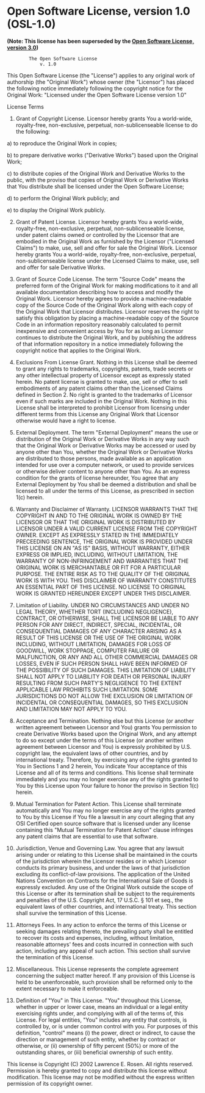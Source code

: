 # Open Software License, version 1.0 (OSL-1.0)

**(Note: This license has been superseded by the [Open Software License, version 3.0](../licenses/OSL-3.0))**

			The Open Software License
				v. 1.0

This Open Software License (the "License") applies to any original
work of authorship (the "Original Work") whose owner (the "Licensor")
has placed the following notice immediately following the copyright
notice for the Original Work: "Licensed under the Open Software
License version 1.0"

License Terms

1) Grant of Copyright License. Licensor hereby grants You a
world-wide, royalty-free, non-exclusive, perpetual, non-sublicenseable
license to do the following:

  a) to reproduce the Original Work in copies;

  b) to prepare derivative works ("Derivative Works") based upon the
  Original Work;

  c) to distribute copies of the Original Work and Derivative Works
  to the public, with the proviso that copies of Original Work or
  Derivative Works that You distribute shall be licensed under the
  Open Software License;

  d) to perform the Original Work publicly; and

  e) to display the Original Work publicly.

2) Grant of Patent License. Licensor hereby grants You a world-wide,
royalty-free, non-exclusive, perpetual, non-sublicenseable license,
under patent claims owned or controlled by the Licensor that are
embodied in the Original Work as furnished by the Licensor ("Licensed
Claims") to make, use, sell and offer for sale the Original Work.
Licensor hereby grants You a world-wide, royalty-free, non-exclusive,
perpetual, non-sublicenseable license under the Licensed Claims to
make, use, sell and offer for sale Derivative Works.

3) Grant of Source Code License. The term "Source Code" means the
preferred form of the Original Work for making modifications to it and
all available documentation describing how to access and modify the
Original Work. Licensor hereby agrees to provide a machine-readable
copy of the Source Code of the Original Work along with each copy of
the Original Work that Licensor distributes. Licensor reserves the
right to satisfy this obligation by placing a machine-readable copy of
the Source Code in an information repository reasonably calculated to
permit inexpensive and convenient access by You for as long as
Licensor continues to distribute the Original Work, and by publishing
the address of that information repository in a notice immediately
following the copyright notice that applies to the Original Work.

4) Exclusions From License Grant. Nothing in this License shall be
deemed to grant any rights to trademarks, copyrights, patents, trade
secrets or any other intellectual property of Licensor except as
expressly stated herein. No patent license is granted to make, use,
sell or offer to sell embodiments of any patent claims other than the
Licensed Claims defined in Section 2\. No right is granted to the
trademarks of Licensor even if such marks are included in the Original
Work. Nothing in this License shall be interpreted to prohibit
Licensor from licensing under different terms from this License any
Original Work that Licensor otherwise would have a right to license.

5) External Deployment. The term "External Deployment" means the use
or distribution of the Original Work or Derivative Works in any way
such that the Original Work or Derivative Works may be accessed or
used by anyone other than You, whether the Original Work or Derivative
Works are distributed to those persons, made available as an
application intended for use over a computer network, or used to
provide services or otherwise deliver content to anyone other than
You. As an express condition for the grants of license hereunder, You
agree that any External Deployment by You shall be deemed a
distribution and shall be licensed to all under the terms of this
License, as prescribed in section 1(c) herein.

6) Warranty and Disclaimer of Warranty. LICENSOR WARRANTS THAT THE
COPYRIGHT IN AND TO THE ORIGINAL WORK IS OWNED BY THE LICENSOR OR THAT
THE ORIGINAL WORK IS DISTRIBUTED BY LICENSOR UNDER A VALID CURRENT
LICENSE FROM THE COPYRIGHT OWNER. EXCEPT AS EXPRESSLY STATED IN THE
IMMEDIATELY PRECEEDING SENTENCE, THE ORIGINAL WORK IS PROVIDED UNDER
THIS LICENSE ON AN "AS IS" BASIS, WITHOUT WARRANTY, EITHER EXPRESS OR
IMPLIED, INCLUDING, WITHOUT LIMITATION, THE WARRANTY OF
NON-INFRINGEMENT AND WARRANTIES THAT THE ORIGINAL WORK IS MERCHANTABLE
OR FIT FOR A PARTICULAR PURPOSE. THE ENTIRE RISK AS TO THE QUALITY OF
THE ORIGINAL WORK IS WITH YOU. THIS DISCLAIMER OF WARRANTY CONSTITUTES
AN ESSENTIAL PART OF THIS LICENSE. NO LICENSE TO ORIGINAL WORK IS
GRANTED HEREUNDER EXCEPT UNDER THIS DISCLAIMER.

7) Limitation of Liability. UNDER NO CIRCUMSTANCES AND UNDER NO LEGAL
THEORY, WHETHER TORT (INCLUDING NEGLIGENCE), CONTRACT, OR OTHERWISE,
SHALL THE LICENSOR BE LIABLE TO ANY PERSON FOR ANY DIRECT, INDIRECT,
SPECIAL, INCIDENTAL, OR CONSEQUENTIAL DAMAGES OF ANY CHARACTER ARISING
AS A RESULT OF THIS LICENSE OR THE USE OF THE ORIGINAL WORK INCLUDING,
WITHOUT LIMITATION, DAMAGES FOR LOSS OF GOODWILL, WORK STOPPAGE,
COMPUTER FAILURE OR MALFUNCTION, OR ANY AND ALL OTHER COMMERCIAL
DAMAGES OR LOSSES, EVEN IF SUCH PERSON SHALL HAVE BEEN INFORMED OF THE
POSSIBILITY OF SUCH DAMAGES. THIS LIMITATION OF LIABILITY SHALL NOT
APPLY TO LIABILITY FOR DEATH OR PERSONAL INJURY RESULTING FROM SUCH
PARTY'S NEGLIGENCE TO THE EXTENT APPLICABLE LAW PROHIBITS SUCH
LIMITATION. SOME JURISDICTIONS DO NOT ALLOW THE EXCLUSION OR
LIMITATION OF INCIDENTAL OR CONSEQUENTIAL DAMAGES, SO THIS EXCLUSION
AND LIMITATION MAY NOT APPLY TO YOU.

8) Acceptance and Termination. Nothing else but this License (or
another written agreement between Licensor and You) grants You
permission to create Derivative Works based upon the Original Work,
and any attempt to do so except under the terms of this License (or
another written agreement between Licensor and You) is expressly
prohibited by U.S. copyright law, the equivalent laws of other
countries, and by international treaty. Therefore, by exercising any
of the rights granted to You in Sections 1 and 2 herein, You indicate
Your acceptance of this License and all of its terms and conditions.
This license shall terminate immediately and you may no longer
exercise any of the rights granted to You by this License upon Your
failure to honor the proviso in Section 1(c) herein.

9) Mutual Termination for Patent Action. This License shall terminate
automatically and You may no longer exercise any of the rights granted
to You by this License if You file a lawsuit in any court alleging
that any OSI Certified open source software that is licensed under any
license containing this "Mutual Termination for Patent Action" clause
infringes any patent claims that are essential to use that software.

10) Jurisdiction, Venue and Governing Law. You agree that any lawsuit
arising under or relating to this License shall be maintained in the
courts of the jurisdiction wherein the Licensor resides or in which
Licensor conducts its primary business, and under the laws of that
jurisdiction excluding its conflict-of-law provisions. The application
of the United Nations Convention on Contracts for the International
Sale of Goods is expressly excluded. Any use of the Original Work
outside the scope of this License or after its termination shall be
subject to the requirements and penalties of the U.S. Copyright Act,
17 U.S.C. § 101 et seq., the equivalent laws of other countries, and
international treaty. This section shall survive the termination of
this License.

11) Attorneys Fees. In any action to enforce the terms of this License
or seeking damages relating thereto, the prevailing party shall be
entitled to recover its costs and expenses, including, without
limitation, reasonable attorneys' fees and costs incurred in
connection with such action, including any appeal of such action. This
section shall survive the termination of this License.

12) Miscellaneous. This License represents the complete agreement
concerning the subject matter hereof. If any provision of this License
is held to be unenforceable, such provision shall be reformed only to
the extent necessary to make it enforceable.

13) Definition of "You" in This License. "You" throughout this
License, whether in upper or lower case, means an individual or a
legal entity exercising rights under, and complying with all of the
terms of, this License. For legal entities, "You" includes any entity
that controls, is controlled by, or is under common control with you.
For purposes of this definition, "control" means (i) the power, direct
or indirect, to cause the direction or management of such entity,
whether by contract or otherwise, or (ii) ownership of fifty percent
(50%) or more of the outstanding shares, or (iii) beneficial ownership
of such entity.

This license is Copyright (C) 2002 Lawrence E. Rosen. All rights
reserved. Permission is hereby granted to copy and distribute this
license without modification. This license may not be modified without
the express written permission of its copyright owner.